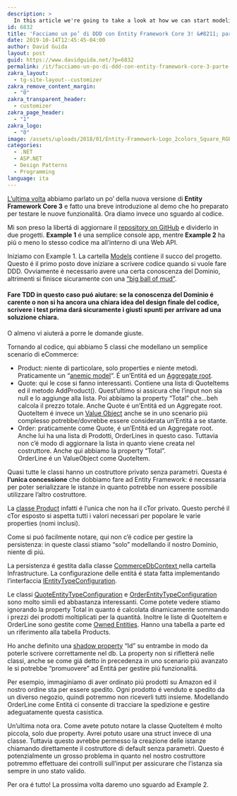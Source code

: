 ```yaml
---
description: >
  In this article we're going to take a look at how we can start modeling our classes and express our Domain and store our data using Entity Framework.
id: 6832
title: 'Facciamo un po’ di DDD con Entity Framework Core 3! &#8211; parte 2: passiamo al codice'
date: 2019-10-14T12:45:45-04:00
author: David Guida
layout: post
guid: https://www.davidguida.net/?p=6832
permalink: /it/facciamo-un-po-di-ddd-con-entity-framework-core-3-parte-2-passiamo-al-codice/
zakra_layout:
  - tg-site-layout--customizer
zakra_remove_content_margin:
  - "0"
zakra_transparent_header:
  - customizer
zakra_page_header:
  - "1"
zakra_logo:
  - "0"
image: /assets/uploads/2018/01/Entity-Framework-Logo_2colors_Square_RGB-591x360.png
categories:
  - .NET
  - ASP.NET
  - Design Patterns
  - Programming
language: ita
---
```

<a rel="noreferrer noopener" aria-label="L'ultima volta (opens in a new tab)" href="https://www.davidguida.net/it/facciamo-un-po-di-ddd-con-entity-framework-core-3/" target="_blank">L&#8217;ultima volta</a> abbiamo parlato un po&#8217; della nuova versione di **Entity Framework Core 3** e fatto una breve introduzione al demo che ho preparato per testare le nuove funzionalitá. Ora diamo invece uno sguardo al codice.

Mi son preso la libertá di aggiornare il <a rel="noreferrer noopener" aria-label="repository on GitHub (opens in a new tab)" href="https://github.com/mizrael/EFCoreCommerceDemo" target="_blank">repository on GitHub</a> e dividerlo in due progetti. **Example 1** é una semplice console app, mentre **Example 2** ha piú o meno lo stesso codice ma all&#8217;interno di una Web API.

Iniziamo con Example 1. La cartella <a rel="noreferrer noopener" aria-label="Models (opens in a new tab)" href="https://github.com/mizrael/EFCoreCommerceDemo/tree/master/EFCoreCommerceDemo.Example1/EFCoreCommerceDemo.Example1/Models" target="_blank">Models</a> contiene il succo del progetto. Questo é il primo posto dove iniziare a scrivere codice quando si vuole fare DDD. Ovviamente é necessario avere una certa conoscenza del Dominio, altrimenti si finisce sicuramente con una <a rel="noreferrer noopener" aria-label="&quot;big ball of mud&quot; (opens in a new tab)" href="https://en.wikipedia.org/wiki/Big_ball_of_mud" target="_blank">&#8220;big ball of mud&#8221;</a>.

#### Fare TDD in questo caso puó aiutare: se la conoscenza del Dominio é carente o non si ha ancora una chiara idea del design finale del codice, scrivere i test prima dará sicuramente i giusti spunti per arrivare ad una soluzione chiara.

O almeno vi aiuterá a porre le domande giuste.

Tornando al codice, qui abbiamo 5 classi che modellano un semplice scenario di eCommerce:

  * Product: niente di particolare, solo properties e niente metodi. Praticamente un &#8220;<a rel="noreferrer noopener" aria-label="anemic model (opens in a new tab)" href="https://martinfowler.com/bliki/AnemicDomainModel.html" target="_blank">anemic model</a>&#8220;. É un&#8217;Entitá ed un <a rel="noreferrer noopener" aria-label="Aggregate root (opens in a new tab)" href="https://martinfowler.com/bliki/DDD_Aggregate.html" target="_blank">Aggregate root</a>.
  * Quote: qui le cose si fanno interessanti. Contiene una lista di QuoteItems ed il metodo AddProduct(). Quest&#8217;ultimo si assicura che l&#8217;input non sia null e lo aggiunge alla lista. Poi abbiamo la property &#8220;Total&#8221; che&#8230;beh calcola il prezzo totale. Anche Quote é un&#8217;Entitá ed un Aggregate root.  
    QuoteItem é invece un <a rel="noreferrer noopener" aria-label="Value Object (opens in a new tab)" href="https://martinfowler.com/bliki/ValueObject.html" target="_blank">Value Object</a> anche se in uno scenario piú complesso potrebbe/dovrebbe essere considerata un&#8217;Entitá a se stante.
  * Order: praticamente come Quote, é un&#8217;Entitá ed un Aggregate root. Anche lui ha una lista di Prodotti, OrderLines in questo caso. Tuttavia non c&#8217;é modo di aggiornare la lista in quanto viene creata nel costruttore. Anche qui abbiamo la property &#8220;Total&#8221;.  
    OrderLine é un ValueObject come QuoteItem.

Quasi tutte le classi hanno un costruttore privato senza parametri. Questa é **l&#8217;unica concessione** che dobbiamo fare ad Entity Framework: é necessaria per poter serializzare le istanze in quanto potrebbe non essere possibile utilizzare l&#8217;altro costruttore.

La <a rel="noreferrer noopener" aria-label="classe Product (opens in a new tab)" href="https://github.com/mizrael/EFCoreCommerceDemo/blob/master/EFCoreCommerceDemo.Example1/EFCoreCommerceDemo.Example1/Models/Product.cs" target="_blank">classe Product</a> infatti é l&#8217;unica che non ha il cTor privato. Questo perché il cTor esposto si aspetta tutti i valori necessari per popolare le varie properties (nomi inclusi).

Come si puó facilmente notare, qui non c&#8217;é codice per gestire la persistenza: in queste classi stiamo &#8220;solo&#8221; modellando il nostro Dominio, niente di piú.

La persistenza é gestita dalla classe <a rel="noreferrer noopener" aria-label="CommerceDbContext  (opens in a new tab)" href="https://github.com/mizrael/EFCoreCommerceDemo/blob/master/EFCoreCommerceDemo.Example1/EFCoreCommerceDemo.Example1/Infrastructure/CommerceDbContext.cs" target="_blank">CommerceDbContext </a>nella cartella Infrastructure. La configurazione delle entitá é stata fatta implementando l&#8217;interfaccia <a rel="noreferrer noopener" aria-label="IEntityTypeConfiguration (opens in a new tab)" href="https://docs.microsoft.com/en-us/dotnet/api/microsoft.entityframeworkcore.ientitytypeconfiguration-1?view=efcore-2.1" target="_blank">IEntityTypeConfiguration</a>.

Le classi <a rel="noreferrer noopener" href="https://github.com/mizrael/EFCoreCommerceDemo/blob/master/EFCoreCommerceDemo.Example1/EFCoreCommerceDemo.Example1/Infrastructure/QuoteEntityTypeConfiguration.cs" target="_blank">QuoteEntityTypeConfiguration</a> e <a rel="noreferrer noopener" href="https://github.com/mizrael/EFCoreCommerceDemo/blob/master/EFCoreCommerceDemo.Example1/EFCoreCommerceDemo.Example1/Infrastructure/OrderEntityTypeConfiguration.cs" target="_blank">OrderEntityTypeConfiguration</a> sono molto simili ed abbastanza interessanti. Come potete vedere stiamo ignorando la property Total in quanto é calcolata dinamicamente sommando i prezzi dei prodotti moltiplicati per la quantitá. Inoltre le liste di QuoteItem e OrderLine sono gestite come <a rel="noreferrer noopener" aria-label="Owned Entities (opens in a new tab)" href="https://docs.microsoft.com/en-us/ef/core/modeling/owned-entities" target="_blank">Owned Entities</a>. Hanno una tabella a parte ed un riferimento alla tabella Products.

Ho anche definito una <a rel="noreferrer noopener" href="https://docs.microsoft.com/en-us/ef/core/modeling/shadow-properties" target="_blank">shadow property</a> &#8220;Id&#8221; su entrambe in modo da poterle scrivere correttamente nel db. La property non si rifletterá nelle classi, anche se come giá detto in precedenza in uno scenario piú avanzato le si potrebbe &#8220;promuovere&#8221; ad Entitá per gestire piú funzionalitá.

Per esempio, immaginiamo di aver ordinato piú prodotti su Amazon ed il nostro ordine sta per essere spedito. Ogni prodotto é venduto e spedito da un diverso negozio, quindi potremmo non riceverli tutti insieme. Modellando OrderLine come Entitá ci consente di tracciare la spedizione e gestire adeguatamente questa casistica.

Un&#8217;ultima nota ora. Come avete potuto notare la classe QuoteItem é molto piccola, solo due property. Avrei potuto usare una struct invece di una classe. Tuttavia questo avrebbe permesso la creazione delle istanze chiamando direttamente il costruttore di default senza parametri. Questo é potenzialmente un grosso problema in quanto nel nostro costruttore potremmo effettuare dei controlli sull&#8217;input per assicurare che l&#8217;istanza sia sempre in uno stato valido.

Per ora é tutto! La prossima volta daremo uno sguardo ad Example 2.

<div class="post-details-footer-widgets">
</div>